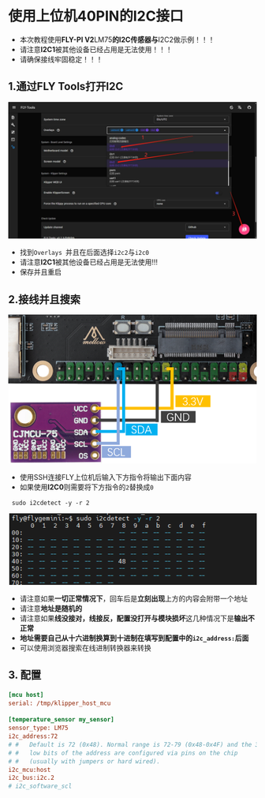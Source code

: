 # 使用上位机40PIN的I2C接口

* 本次教程使用**FLY-PI V2**LM75**的I2C传感器与**I2C2做示例！！！
* 请注意**I2C1**被其他设备已经占用是无法使用！！！
* 请确保接线牢固稳定！！！

## 1.通过FLY Tools打开I2C

![](../../images/boards/fly_pi_v2/I2C.png)

* 找到`Overlays `并且在后面选择`i2c2`与`i2c0`
* 请注意**I2C1**被其他设备已经占用是无法使用!!!
* 保存并且重启

## 2.接线并且搜索

![I2C](../../images/boards/fly_pi_v2/i2c2.png)

* 使用SSH连接FLY上位机后输入下方指令将输出下面内容
* 如果使用**I2C0**则需要将下方指令的`2`替换成`0`

```
 sudo i2cdetect -y -r 2
```

![I2C](../../images/boards/fly_pi_v2/i2c1.png)

* 请注意如果**一切正常情况下**，回车后是**立刻出现**上方的内容会附带一个地址
* 请注意**地址是随机的**
* 请注意如果**线没接对，线接反，配置没打开与模块损坏**这几种情况下是**输出不正常**
* **地址需要自己从十六进制换算到十进制在填写到配置中的`i2c_address:`后面**
* 可以使用浏览器搜索在线进制转换器来转换

## 3. 配置

```cfg
[mcu host]
serial: /tmp/klipper_host_mcu

[temperature_sensor my_sensor]
sensor_type: LM75
i2c_address:72
# #   Default is 72 (0x48). Normal range is 72-79 (0x48-0x4F) and the 3
# #   low bits of the address are configured via pins on the chip
# #   (usually with jumpers or hard wired).
i2c_mcu:host
i2c_bus:i2c.2
# i2c_software_scl
```
